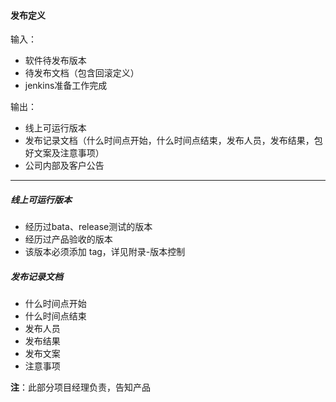 #### 发布定义

输入：
* 软件待发布版本
* 待发布文档（包含回滚定义）
* jenkins准备工作完成

输出：
* 线上可运行版本
* 发布记录文档（什么时间点开始，什么时间点结束，发布人员，发布结果，包好文案及注意事项）
* 公司内部及客户公告

---

##### 线上可运行版本
* 经历过bata、release测试的版本
* 经历过产品验收的版本
* 该版本必须添加 tag，详见附录-版本控制

##### 发布记录文档
* 什么时间点开始
* 什么时间点结束
* 发布人员
* 发布结果
* 发布文案
* 注意事项

**注**：此部分项目经理负责，告知产品